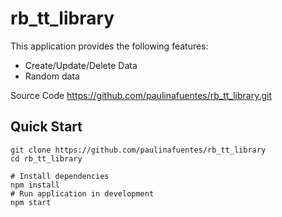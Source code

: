 # rb_tt_library
This application provides the following features:

- Create/Update/Delete Data
- Random data

 
Source Code
https://github.com/paulinafuentes/rb_tt_library.git
## Quick Start

```
git clone https://github.com/paulinafuentes/rb_tt_library
cd rb_tt_library

# Install dependencies
npm install
# Run application in development
npm start
